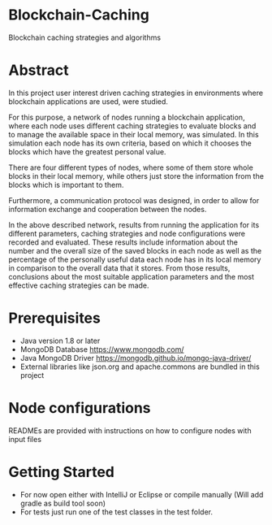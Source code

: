 # Blockchain-Caching
Blockchain caching strategies and algorithms

# Abstract

In this project user interest driven caching strategies in environments where blockchain applications are used, were studied. 

For this purpose, a network of nodes running a blockchain application, where each node uses different caching strategies to evaluate blocks and to manage the available space in their local memory, was simulated. In this simulation each node has its own criteria, based on which it chooses the blocks which have the greatest personal value.

There are four different types of nodes, where some of them store whole blocks in their local memory, while others just store the information from the blocks which is important to them. 

Furthermore, a communication protocol was designed, in order to allow for information exchange and cooperation between the nodes.

In the above described network, results from running the application for its different parameters, caching strategies and node configurations were recorded and evaluated. These results include information about the number and the overall size of the saved blocks in each node as well as the percentage of the personally useful data each node has in its local memory in comparison to the overall data that it stores. From those results, conclusions about the most suitable application parameters and the most effective caching strategies can be made.

# Prerequisites

* Java version 1.8 or later
* MongoDB Database https://www.mongodb.com/
* Java MongoDB Driver https://mongodb.github.io/mongo-java-driver/
* External libraries like json.org and apache.commons are bundled in this project

# Node configurations
READMEs are provided with instructions on how to configure nodes with input files

# Getting Started

* For now open either with IntelliJ or Eclipse or compile manually (Will add gradle as build tool soon)
* For tests just run one of the test classes in the test folder.
